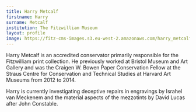 ```yaml
---
title: Harry Metcalf
firstname: Harry
surname: Metcalf
institution: The Fitzwilliam Museum
layout: profile
image: https://fitz-cms-images.s3.eu-west-2.amazonaws.com/harry_metcalfe.jpg
---
```

Harry Metcalf is an accredited conservator primarily responsible for the Fitzwilliam print collection. He previously worked at Bristol Museum and Art Gallery and was the Craigen W. Bowen Paper Conservation Fellow at the Straus Centre for Conservation and Technical Studies at Harvard Art Museums from 2012 to 2014.

Harry is currently investigating deceptive repairs in engravings by Israhel van Meckenem and the material aspects of the mezzotints by David Lucas after John Constable.
